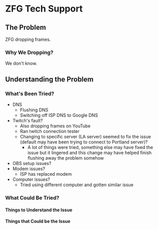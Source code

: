 # ZFG Tech Support

## The Problem

ZFG dropping frames.

### Why We Dropping?

We don't know.

## Understanding the Problem

### What's Been Tried?

- DNS
  - Flushing DNS
  - Switching off ISP DNS to Google DNS
- Twitch's fault?
  - Also dropping frames on YouTube
  - Ran twitch connection tester
  - Changing to specific server (LA server) seemed to fix the issue (default may have been trying to connect to Portland server)?
    - A lot of things were tried, something else may have fixed the issue but it lingered and this change may have helped finish flushing away the problem somehow
- OBS setup issues?
- Modem issues?
  - ISP has replaced modem
- Computer issues?
  - Tried using different computer and gotten similar issue

### What Could Be Tried?

#### Things to Understand the Issue

#### Things that Could be the Issue
